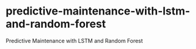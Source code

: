 # predictive-maintenance-with-lstm-and-random-forest
Predictive Maintenance with LSTM and Random Forest
